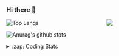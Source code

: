 ### Hi there 👋

<!--
**tao8687/tao8687** is a ✨ _special_ ✨ repository because its `README.md` (this file) appears on your GitHub profile.

Here are some ideas to get you started:

- 🔭 I’m currently working on ...
- 🌱 I’m currently learning ...
- 👯 I’m looking to collaborate on ...
- 🤔 I’m looking for help with ...
- 💬 Ask me about ...
- 📫 How to reach me: ...
- 😄 Pronouns: ...
- ⚡ Fun fact: ...
-->

<img align='right' src="https://media.giphy.com/media/M9gbBd9nbDrOTu1Mqx/giphy.gif" width="240">

  
![Top Langs](https://github-readme-stats.vercel.app/api/top-langs/?username=tao8687&layout=compact&title_color=23238E&text_color=A67D3D)

![Anurag's github stats](https://github-readme-stats.vercel.app/api?username=tao8687&show_icons=true&&text_color=A67D3D&title_color=23238E&show_icons=false&count_private=true&hide=stars)

<details>
  <summary>:zap: Coding Stats</summary>
  <br>
    
<!--START_SECTION:waka-->
![Code Time](http://img.shields.io/badge/Code%20Time-1%2C931%20hrs%2015%20mins-blue)

![Profile Views](http://img.shields.io/badge/Profile%20Views-0-blue)

**🐱 My GitHub Data** 

> 📦 1.5 MB Used in GitHub's Storage 
 > 
> 🏆 79 Contributions in the Year 2025
 > 
> 🚫 Not Opted to Hire
 > 
> 📜 62 Public Repositories 
 > 
> 🔑 24 Private Repositories 
 > 
**I'm an Early 🐤** 

```text
🌞 Morning                1682 commits        ██████████████████████░░░   88.76 % 
🌆 Daytime                90 commits          █░░░░░░░░░░░░░░░░░░░░░░░░   04.75 % 
🌃 Evening                119 commits         ██░░░░░░░░░░░░░░░░░░░░░░░   06.28 % 
🌙 Night                  4 commits           ░░░░░░░░░░░░░░░░░░░░░░░░░   00.21 % 
```
📅 **I'm Most Productive on Wednesday** 

```text
Monday                   272 commits         ████░░░░░░░░░░░░░░░░░░░░░   14.35 % 
Tuesday                  258 commits         ███░░░░░░░░░░░░░░░░░░░░░░   13.61 % 
Wednesday                329 commits         ████░░░░░░░░░░░░░░░░░░░░░   17.36 % 
Thursday                 253 commits         ███░░░░░░░░░░░░░░░░░░░░░░   13.35 % 
Friday                   268 commits         ████░░░░░░░░░░░░░░░░░░░░░   14.14 % 
Saturday                 262 commits         ███░░░░░░░░░░░░░░░░░░░░░░   13.83 % 
Sunday                   253 commits         ███░░░░░░░░░░░░░░░░░░░░░░   13.35 % 
```


📊 **This Week I Spent My Time On** 

```text
🕑︎ Time Zone: Asia/Shanghai

💬 Programming Languages: 
C++                      4 hrs 31 mins       ████████░░░░░░░░░░░░░░░░░   30.67 % 
Prolog                   3 hrs 27 mins       ██████░░░░░░░░░░░░░░░░░░░   23.47 % 
YAML                     2 hrs 5 mins        ████░░░░░░░░░░░░░░░░░░░░░   14.12 % 
Markdown                 1 hr 51 mins        ███░░░░░░░░░░░░░░░░░░░░░░   12.59 % 
Other                    42 mins             █░░░░░░░░░░░░░░░░░░░░░░░░   04.79 % 

🔥 Editors: 
VS Code                  14 hrs 46 mins      █████████████████████████   100.00 % 

🐱‍💻 Projects: 
TM_RobotNavi             4 hrs 25 mins       ███████░░░░░░░░░░░░░░░░░░   29.93 % 
LIO-SAM                  1 hr 59 mins        ███░░░░░░░░░░░░░░░░░░░░░░   13.51 % 
kalibr.wiki              1 hr 22 mins        ██░░░░░░░░░░░░░░░░░░░░░░░   09.26 % 
andino                   1 hr 11 mins        ██░░░░░░░░░░░░░░░░░░░░░░░   08.12 % 
Occupancy-SLAM           1 hr 11 mins        ██░░░░░░░░░░░░░░░░░░░░░░░   08.08 % 

💻 Operating System: 
Linux                    14 hrs 46 mins      █████████████████████████   100.00 % 
```

**I Mostly Code in C++** 

```text
C++                      11 repos            ████████░░░░░░░░░░░░░░░░░   32.35 % 
Python                   9 repos             ███████░░░░░░░░░░░░░░░░░░   26.47 % 
JavaScript               2 repos             █░░░░░░░░░░░░░░░░░░░░░░░░   05.88 % 
Batchfile                1 repo              █░░░░░░░░░░░░░░░░░░░░░░░░   02.94 % 
HTML                     1 repo              █░░░░░░░░░░░░░░░░░░░░░░░░   02.94 % 
```



**Timeline**

![Lines of Code chart](https://raw.githubusercontent.com/tao8687/tao8687/master/assets/bar_graph.png)


 Last Updated on 20/03/2025 01:44:58 UTC
<!--END_SECTION:waka-->
</details>
